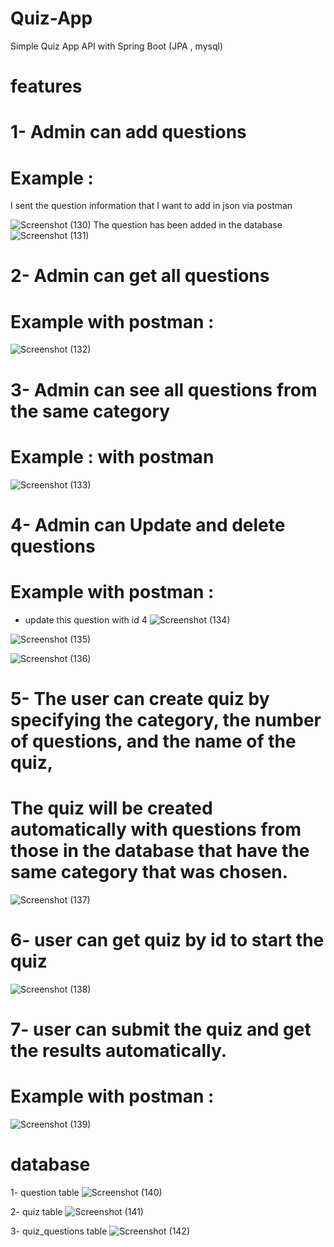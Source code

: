 # Quiz-App
Simple Quiz App API with Spring Boot (JPA , mysql)

# features

# 1- Admin can add questions
# Example : 
I sent the question information that I want to add in json via postman

![Screenshot (130)](https://github.com/Sameh1Tarek/Quiz-App/assets/108232157/d9c135f7-eb4e-4d56-905f-28db7d4ec45a)
The question has been added in the database 
![Screenshot (131)](https://github.com/Sameh1Tarek/Quiz-App/assets/108232157/65c19ba9-10a4-4ce5-a907-b5113fe63f87)

# 2- Admin can get all questions
# Example with postman :
![Screenshot (132)](https://github.com/Sameh1Tarek/Quiz-App/assets/108232157/94066b90-ecd0-481a-8bec-d6ed108096a2)

# 3- Admin can see all questions from the same category
# Example : with postman
![Screenshot (133)](https://github.com/Sameh1Tarek/Quiz-App/assets/108232157/e7655285-db52-4d7e-9062-f0df05024b48)

# 4- Admin can Update and delete questions
# Example with postman :
- update this question with id 4 
![Screenshot (134)](https://github.com/Sameh1Tarek/Quiz-App/assets/108232157/c750d7c1-4721-4483-8592-0648bac0373f)

![Screenshot (135)](https://github.com/Sameh1Tarek/Quiz-App/assets/108232157/ad1e4764-5112-4214-878a-b45c833708e3)

![Screenshot (136)](https://github.com/Sameh1Tarek/Quiz-App/assets/108232157/7f36f5ea-f91d-4104-af75-83ff9e048996)

# 5- The user can create quiz by specifying the category, the number of questions, and the name of the quiz,
# The quiz will be created automatically with questions from those in the database that have the same category that was chosen.

![Screenshot (137)](https://github.com/Sameh1Tarek/Quiz-App/assets/108232157/3eb11ea2-d9c9-407d-b9c1-7b5e4250108b)

# 6- user can get quiz by id to start the quiz

![Screenshot (138)](https://github.com/Sameh1Tarek/Quiz-App/assets/108232157/c4280956-fec6-4740-96cc-34800a6baa87)

# 7- user can submit the quiz and get the results automatically.
# Example with postman :
![Screenshot (139)](https://github.com/Sameh1Tarek/Quiz-App/assets/108232157/763a50d7-f953-4354-af8d-743f9d78811e)

# database
1- question table
![Screenshot (140)](https://github.com/Sameh1Tarek/Quiz-App/assets/108232157/e660190d-470e-4ccb-b4e7-3958123e1a45)

2- quiz table
![Screenshot (141)](https://github.com/Sameh1Tarek/Quiz-App/assets/108232157/2944df98-7b3e-4f1c-932e-21ed8bb3ec59)

3- quiz_questions table
![Screenshot (142)](https://github.com/Sameh1Tarek/Quiz-App/assets/108232157/c1744225-ed52-4db2-8574-94b8b506f5e5)





